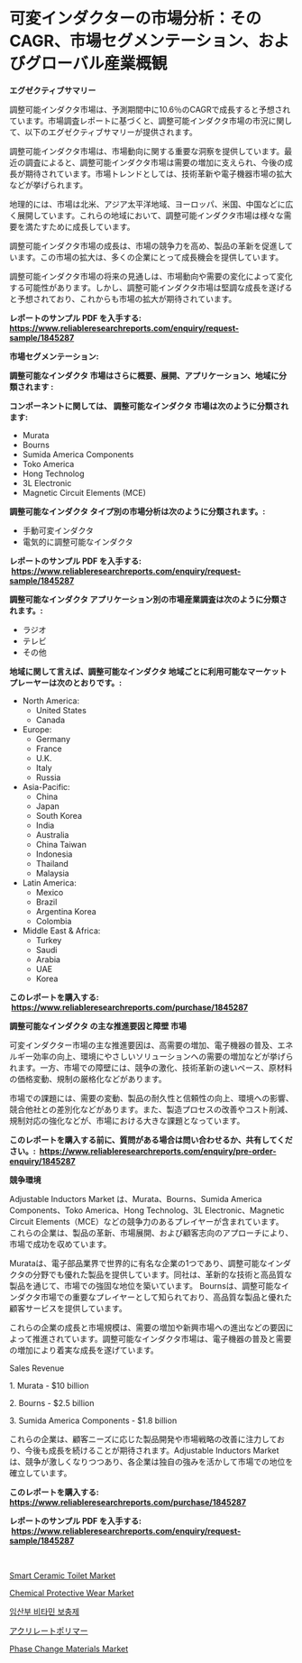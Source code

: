 <p><h1>可変インダクターの市場分析：そのCAGR、市場セグメンテーション、およびグローバル産業概観</h1></p><p><strong>エグゼクティブサマリー</strong></p>
<p><p>調整可能インダクタ市場は、予測期間中に10.6％のCAGRで成長すると予想されています。市場調査レポートに基づくと、調整可能インダクタ市場の市況に関して、以下のエグゼクティブサマリーが提供されます。</p><p>調整可能インダクタ市場は、市場動向に関する重要な洞察を提供しています。最近の調査によると、調整可能インダクタ市場は需要の増加に支えられ、今後の成長が期待されています。市場トレンドとしては、技術革新や電子機器市場の拡大などが挙げられます。</p><p>地理的には、市場は北米、アジア太平洋地域、ヨーロッパ、米国、中国などに広く展開しています。これらの地域において、調整可能インダクタ市場は様々な需要を満たすために成長しています。</p><p>調整可能インダクタ市場の成長は、市場の競争力を高め、製品の革新を促進しています。この市場の拡大は、多くの企業にとって成長機会を提供しています。</p><p>調整可能インダクタ市場の将来の見通しは、市場動向や需要の変化によって変化する可能性があります。しかし、調整可能インダクタ市場は堅調な成長を遂げると予想されており、これからも市場の拡大が期待されています。</p></p>
<p><strong>レポートのサンプル PDF を入手する: <a href="https://www.reliableresearchreports.com/enquiry/request-sample/1845287">https://www.reliableresearchreports.com/enquiry/request-sample/1845287</a></strong></p>
<p><strong>市場セグメンテーション:</strong></p>
<p><strong> 調整可能なインダクタ 市場はさらに概要、展開、アプリケーション、地域に分類されます :</strong></p>
<p><strong>コンポーネントに関しては、 調整可能なインダクタ 市場は次のように分類されます: &nbsp;</strong></p>
<p><ul><li>Murata</li><li>Bourns</li><li>Sumida America Components</li><li>Toko America</li><li>Hong Technolog</li><li>3L Electronic</li><li>Magnetic Circuit Elements (MCE)</li></ul></p>
<p><strong> 調整可能なインダクタ タイプ別の市場分析は次のように分類されます。:</strong></p>
<p><ul><li>手動可変インダクタ</li><li>電気的に調整可能なインダクタ</li></ul></p>
<p><strong>レポートのサンプル PDF を入手する: &nbsp;<a href="https://www.reliableresearchreports.com/enquiry/request-sample/1845287">https://www.reliableresearchreports.com/enquiry/request-sample/1845287</a></strong></p>
<p><strong> 調整可能なインダクタ アプリケーション別の市場産業調査は次のように分類されます。:</strong></p>
<p><ul><li>ラジオ</li><li>テレビ</li><li>その他</li></ul></p>
<p><strong>地域に関して言えば、調整可能なインダクタ 地域ごとに利用可能なマーケットプレーヤーは次のとおりです。:</strong></p>
<p><ul>
    <li>
        North America:
        <ul>
            <li>United States</li>
            <li>Canada</li>
        </ul>
    </li>
    <li>
        Europe:
        <ul>
            <li>Germany</li>
            <li>France</li>
            <li>U.K.</li>
            <li>Italy</li>
            <li>Russia</li>
        </ul>
    </li>
    <li>
        Asia-Pacific:
        <ul>
            <li>China</li>
            <li>Japan</li>
            <li>South Korea</li>
            <li>India</li>
            <li>Australia</li>
            <li>China Taiwan</li>
            <li>Indonesia</li>
            <li>Thailand</li>
            <li>Malaysia</li>
        </ul>
    </li>
    <li>
        Latin America:
        <ul>
            <li>Mexico</li>
            <li>Brazil</li>
            <li>Argentina Korea</li>
            <li>Colombia</li>
        </ul>
    </li>
    <li>
        Middle East & Africa:
        <ul>
            <li>Turkey</li>
            <li>Saudi</li>
            <li>Arabia</li>
            <li>UAE</li>
            <li>Korea</li>
        </ul>
    </li>
    </ul></p>
<p><strong>このレポートを購入する: &nbsp;<a href="https://www.reliableresearchreports.com/purchase/1845287">https://www.reliableresearchreports.com/purchase/1845287</a></strong></p>
<p><strong>調整可能なインダクタ の主な推進要因と障壁 市場</strong></p>
<p><p>可変インダクター市場の主な推進要因は、高需要の増加、電子機器の普及、エネルギー効率の向上、環境にやさしいソリューションへの需要の増加などが挙げられます。一方、市場での障壁には、競争の激化、技術革新の速いペース、原材料の価格変動、規制の厳格化などがあります。</p><p>市場での課題には、需要の変動、製品の耐久性と信頼性の向上、環境への影響、競合他社との差別化などがあります。また、製造プロセスの改善やコスト削減、規制対応の強化などが、市場における大きな課題となっています。</p></p>
<p><strong>このレポートを購入する前に、質問がある場合は問い合わせるか、共有してください。:&nbsp; <a href="https://www.reliableresearchreports.com/enquiry/pre-order-enquiry/1845287">https://www.reliableresearchreports.com/enquiry/pre-order-enquiry/1845287</a></strong></p>
<p><strong>競争環境</strong></p>
<p><p>Adjustable Inductors Market は、Murata、Bourns、Sumida America Components、Toko America、Hong Technolog、3L Electronic、Magnetic Circuit Elements（MCE）などの競争力のあるプレイヤーが含まれています。 これらの企業は、製品の革新、市場展開、および顧客志向のアプローチにより、市場で成功を収めています。</p><p>Murataは、電子部品業界で世界的に有名な企業の1つであり、調整可能なインダクタの分野でも優れた製品を提供しています。同社は、革新的な技術と高品質な製品を通じて、市場での強固な地位を築いています。 Bournsは、調整可能なインダクタ市場での重要なプレイヤーとして知られており、高品質な製品と優れた顧客サービスを提供しています。</p><p>これらの企業の成長と市場規模は、需要の増加や新興市場への進出などの要因によって推進されています。調整可能なインダクタ市場は、電子機器の普及と需要の増加により着実な成長を遂げています。</p><p>Sales Revenue</p><p>1. Murata - $10 billion</p><p>2. Bourns - $2.5 billion</p><p>3. Sumida America Components - $1.8 billion</p><p>これらの企業は、顧客ニーズに応じた製品開発や市場戦略の改善に注力しており、今後も成長を続けることが期待されます。Adjustable Inductors Market は、競争が激しくなりつつあり、各企業は独自の強みを活かして市場での地位を確立しています。</p></p>
<p><strong>このレポートを購入する: &nbsp; <a href="https://www.reliableresearchreports.com/purchase/1845287">https://www.reliableresearchreports.com/purchase/1845287</a></strong></p>
<p><strong>レポートのサンプル PDF を入手する: &nbsp;<a href="https://www.reliableresearchreports.com/enquiry/request-sample/1845287">https://www.reliableresearchreports.com/enquiry/request-sample/1845287</a></strong><strong></strong></p>
<p>&nbsp;</p>
<p><p><a href="https://view.publitas.com/reportprime-1/smart-ceramic-toilet-market-research-report-provides-thorough-industry-overview-which-offers-an-in-depth-analysis-of-product-trends-and-new-market-divisions/">Smart Ceramic Toilet Market</a></p><p><a href="https://issuu.com/reportprime-2/docs/chemical-protective-wear-market-size-2030.pptx">Chemical Protective Wear Market</a></p><p><a href="https://github.com/vdhdwjyp90142/Market-Research-Report-List-1/blob/main/7420096186156.md">임산부 비타민 보충제</a></p><p><a href="https://github.com/sghwr779811674/Market-Research-Report-List-1/blob/main/7834460186251.md">アクリレートポリマー</a></p><p><a href="https://issuu.com/reportprime-2/docs/phase-change-materials-market-size-2030.pptx">Phase Change Materials Market</a></p></p>